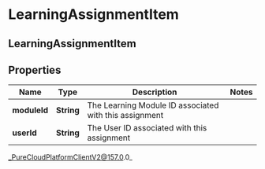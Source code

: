 # LearningAssignmentItem

## LearningAssignmentItem

## Properties

|Name | Type | Description | Notes|
|------------ | ------------- | ------------- | -------------|
| **moduleId** | **String** | The Learning Module ID associated with this assignment | |
| **userId** | **String** | The User ID associated with this assignment | |



_PureCloudPlatformClientV2@157.0.0_
